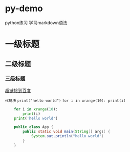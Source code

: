 # py-demo
python练习
学习markdown语法
# 一级标题
## 二级标题
### 三级标题
[超链接到百度](http://www.baidu.com)

`代码块`
`print("hello world")`
`for i in xrange(10):
    print(i)
`
```python
    for i in xrange(10):
        print(i)
    print('hello world')
```

```java
    public class App {
        public static void main(String[] args) {
            System.out.println("hello world")
        }
    }
```

